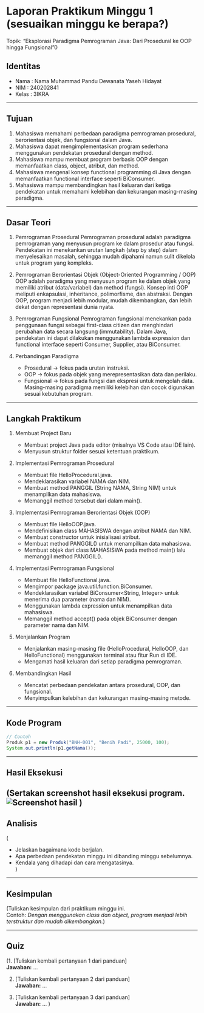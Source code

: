 # Laporan Praktikum Minggu 1 (sesuaikan minggu ke berapa?)
Topik: “Eksplorasi Paradigma Pemrograman Java: Dari Prosedural ke OOP hingga Fungsional”0

## Identitas
- Nama  : Nama Muhammad Pandu Dewanata Yaseh Hidayat
- NIM   : 240202841
- Kelas : 3IKRA

---

## Tujuan
1. Mahasiswa memahami perbedaan paradigma pemrograman prosedural, berorientasi objek, dan fungsional dalam Java.
2. Mahasiswa dapat mengimplementasikan program sederhana menggunakan pendekatan prosedural dengan method.
3. Mahasiswa mampu membuat program berbasis OOP dengan memanfaatkan class, object, atribut, dan method.
4. Mahasiswa mengenal konsep functional programming di Java dengan memanfaatkan functional interface   seperti BiConsumer.
5. Mahasiswa mampu membandingkan hasil keluaran dari ketiga pendekatan untuk memahami kelebihan dan kekurangan masing-masing paradigma.

---

## Dasar Teori
1. Pemrograman Prosedural
Pemrograman prosedural adalah paradigma pemrograman yang menyusun program ke dalam prosedur atau fungsi. Pendekatan ini menekankan urutan langkah (step by step) dalam menyelesaikan masalah, sehingga mudah dipahami namun sulit dikelola untuk program yang kompleks.

2. Pemrograman Berorientasi Objek (Object-Oriented Programming / OOP)
OOP adalah paradigma yang menyusun program ke dalam objek yang memiliki atribut (data/variabel) dan method (fungsi). Konsep inti OOP meliputi enkapsulasi, inheritance, polimorfisme, dan abstraksi. Dengan OOP, program menjadi lebih modular, mudah dikembangkan, dan lebih dekat dengan representasi dunia nyata.

3. Pemrograman Fungsional
Pemrograman fungsional menekankan pada penggunaan fungsi sebagai first-class citizen dan menghindari perubahan data secara langsung (immutability). Dalam Java, pendekatan ini dapat dilakukan menggunakan lambda expression dan functional interface seperti Consumer, Supplier, atau BiConsumer.

4. Perbandingan Paradigma
   - Prosedural → fokus pada urutan instruksi.
   - OOP → fokus pada objek yang merepresentasikan data dan perilaku.
   - Fungsional → fokus pada fungsi dan ekspresi untuk mengolah data.
     Masing-masing paradigma memiliki kelebihan dan cocok digunakan sesuai kebutuhan program.

---

## Langkah Praktikum
1. Membuat Project Baru
   - Membuat project Java pada editor (misalnya VS Code atau IDE lain).
   - Menyusun struktur folder sesuai ketentuan praktikum.

2. Implementasi Pemrograman Prosedural
   - Membuat file HelloProcedural.java.
   - Mendeklarasikan variabel NAMA dan NIM.
   - Membuat method PANGGIL (String NAMA, String NIM) untuk menampilkan data mahasiswa.
   - Memanggil method tersebut dari dalam main().

3. Implementasi Pemrograman Berorientasi Objek (OOP)
   - Membuat file HelloOOP.java.
   - Mendefinisikan class MAHASISWA dengan atribut NAMA dan NIM.
   - Membuat constructor untuk inisialisasi atribut.
   - Membuat method PANGGIL() untuk menampilkan data mahasiswa.
   - Membuat objek dari class MAHASISWA pada method main() lalu memanggil method PANGGIL().

4. Implementasi Pemrograman Fungsional
   - Membuat file HelloFunctional.java.
   - Mengimpor package java.util.function.BiConsumer.
   - Mendeklarasikan variabel BiConsumer<String, Integer> untuk menerima dua parameter (nama dan NIM).
   - Menggunakan lambda expression untuk menampilkan data mahasiswa.
   - Memanggil method accept() pada objek BiConsumer dengan parameter nama dan NIM.

5. Menjalankan Program
   - Menjalankan masing-masing file (HelloProcedural, HelloOOP, dan HelloFunctional) menggunakan terminal atau fitur Run di IDE.
   - Mengamati hasil keluaran dari setiap paradigma pemrograman.

6. Membandingkan Hasil
   - Mencatat perbedaan pendekatan antara prosedural, OOP, dan fungsional.
   - Menyimpulkan kelebihan dan kekurangan masing-masing metode.

---

## Kode Program

```java
// Contoh
Produk p1 = new Produk("BNH-001", "Benih Padi", 25000, 100);
System.out.println(p1.getNama());
```

---

## Hasil Eksekusi
(Sertakan screenshot hasil eksekusi program.  
![Screenshot hasil](screenshots/hasil.png)
)
---

## Analisis
(
- Jelaskan bagaimana kode berjalan.  
- Apa perbedaan pendekatan minggu ini dibanding minggu sebelumnya.  
- Kendala yang dihadapi dan cara mengatasinya.  
)
---

## Kesimpulan
(Tuliskan kesimpulan dari praktikum minggu ini.  
Contoh: *Dengan menggunakan class dan object, program menjadi lebih terstruktur dan mudah dikembangkan.*)

---

## Quiz
(1. [Tuliskan kembali pertanyaan 1 dari panduan]  
   **Jawaban:** …  

2. [Tuliskan kembali pertanyaan 2 dari panduan]  
   **Jawaban:** …  

3. [Tuliskan kembali pertanyaan 3 dari panduan]  
   **Jawaban:** …  )
